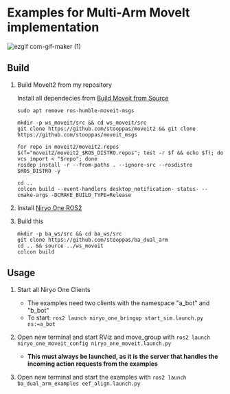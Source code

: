 # Examples for Multi-Arm MoveIt implementation
![ezgif com-gif-maker (1)](https://user-images.githubusercontent.com/66126160/172908340-3391bfac-9480-4070-8f43-db529522412d.gif)
## Build
1. Build MoveIt2 from my repository
    
    Install all dependecies from [Build Moveit from Source](https://moveit.ros.org/install-moveit2/source/)
    ```
    sudo apt remove ros-humble-moveit-msgs

    mkdir -p ws_moveit/src && cd ws_moveit/src
    git clone https://github.com/stooppas/moveit2 && git clone https://github.com/stooppas/moveit_msgs

    for repo in moveit2/moveit2.repos $(f="moveit2/moveit2_$ROS_DISTRO.repos"; test -r $f && echo $f); do vcs import < "$repo"; done
    rosdep install -r --from-paths . --ignore-src --rosdistro $ROS_DISTRO -y

    cd ..
    colcon build --event-handlers desktop_notification- status- --cmake-args -DCMAKE_BUILD_TYPE=Release
    ```
2. Install [Niryo One ROS2](https://github.com/stooppas/niryo_one_ros2)
3. Build this
    ```
    mkdir -p ba_ws/src && cd ba_ws/src
    git clone https://github.com/stooppas/ba_dual_arm
    cd .. && source ../ws_moveit
    colcon build
    ```
## Usage 

1. Start all Niryo One Clients
    - The examples need two clients with the namespace "a_bot" and "b_bot"
    - To start: ```ros2 launch niryo_one_bringup start_sim.launch.py ns:=a_bot```

2. Open new terminal and start RViz and move_group with ```ros2 launch niryo_one_moveit_config niryo_one_moveit.launch.py```
    - **This must always be launched, as it is the server that handles the incoming action requests from the examples**
3. Open new terminal and start the examples with ```ros2 launch ba_dual_arm_examples eef_align.launch.py```
